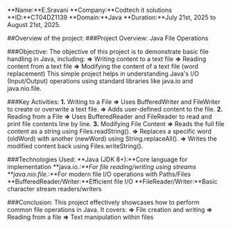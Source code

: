 **Name:**E.Sravani
**Company:**Codtech it solutions 
**ID:**CT04DZ1139
**Domain:**Java
**Duration:**July 21st, 2025 to August 21st, 2025. 

##Overview of the project:
###Project Overview: Java File Operations

###Objective:
The objective of this project is to demonstrate basic file handling in Java, including:
**=>** Writing content to a text file
**=>** Reading content from a text file
**=>** Modifying the content of a text file (word replacement)
This simple project helps in understanding Java's I/O (Input/Output) operations using standard libraries like java.io and java.nio.file.

###Key Activities:
**1.** Writing to a File
**=>** Uses BufferedWriter and FileWriter to create or overwrite a text file.
**=>** Adds user-defined content to the file.
**2.** Reading from a File
**=>** Uses BufferedReader and FileReader to read and print file contents line by line.
**3.** Modifying File Content
**=>** Reads the full file content as a string using Files.readString().
**=>** Replaces a specific word (oldWord) with another (newWord) using String.replaceAll().
**=>** Writes the modified content back using Files.writeString().

###Technologies Used:
**Java (JDK 8+):**Core language for implementation
**java.io.*:**For file reading/writing using streams
**java.nio.file.*:**For modern file I/O operations with Paths/Files
**BufferedReader/Writer:**Efficient file I/O
**FileReader/Writer:**Basic character stream readers/writers

###Conclusion:
This project effectively showcases how to perform common file operations in Java. It covers:
**=>** File creation and writing
**=>** Reading from a file
**=>** Text manipulation within files
